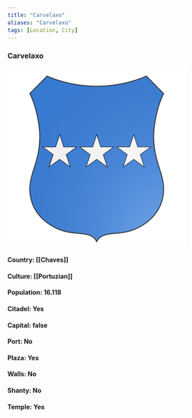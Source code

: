```yaml
---
title: "Carvelaxo"
aliases: "Carvelaxo"
tags: [Location, City]
---
```

### Carvelaxo
![](attachment/f6e7b0ca98ec8db029e144ecdec0bebb.svg)

#### Country: [[Chaves]]

#### Culture: [[Portuzian]]

#### Population: 16.118

#### Citadel: Yes

#### Capital: false

#### Port: No

#### Plaza: Yes

#### Walls: No

#### Shanty: No

#### Temple: Yes

